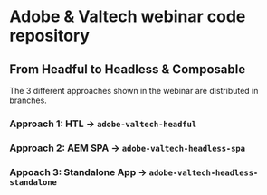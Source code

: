 # Adobe & Valtech webinar code repository
## From Headful to Headless & Composable
The 3 different approaches shown in the webinar are distributed in branches.


### Approach 1: HTL -> `adobe-valtech-headful`


### Approach 2: AEM SPA -> `adobe-valtech-headless-spa`


### Appoach 3: Standalone App -> `adobe-valtech-headless-standalone`

